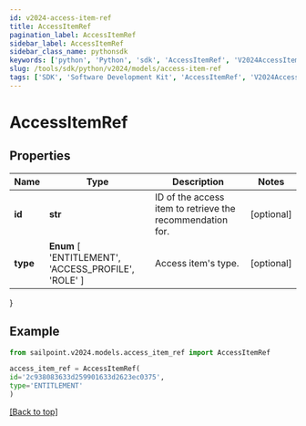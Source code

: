 ```yaml
---
id: v2024-access-item-ref
title: AccessItemRef
pagination_label: AccessItemRef
sidebar_label: AccessItemRef
sidebar_class_name: pythonsdk
keywords: ['python', 'Python', 'sdk', 'AccessItemRef', 'V2024AccessItemRef'] 
slug: /tools/sdk/python/v2024/models/access-item-ref
tags: ['SDK', 'Software Development Kit', 'AccessItemRef', 'V2024AccessItemRef']
---
```


# AccessItemRef


## Properties

Name | Type | Description | Notes
------------ | ------------- | ------------- | -------------
**id** | **str** | ID of the access item to retrieve the recommendation for. | [optional] 
**type** |  **Enum** [  'ENTITLEMENT',    'ACCESS_PROFILE',    'ROLE' ] | Access item's type. | [optional] 
}

## Example

```python
from sailpoint.v2024.models.access_item_ref import AccessItemRef

access_item_ref = AccessItemRef(
id='2c938083633d259901633d2623ec0375',
type='ENTITLEMENT'
)

```
[[Back to top]](#) 

